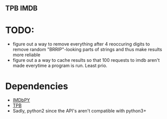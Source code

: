 ## TPB IMDB

# TODO:
-   figure out a way to remove everything after 4 reoccuring digits to remove random "BRRIP"-looking parts of strings and thus make results more reliable
-   figure out a a way to cache results so that 100 requests to imdb aren't made everytime a program is run. Least prio.

# Dependencies
-   [IMDbPY](http://imdbpy.sourceforge.net/)
-   [TPB](https://github.com/karan/TPB)
-   Sadly, python2 since the API's aren't compatible with python3+
